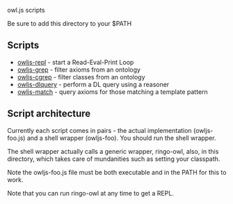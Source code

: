 owl.js scripts

Be sure to add this directory to your $PATH

## Scripts

 * [owljs-repl](owljs-repl.js) - start a Read-Eval-Print Loop
 * [owljs-grep](owljs-grep.js) - filter axioms from an ontology
 * [owljs-cgrep](owljs-cgrep.js) - filter classes from an ontology
 * [owljs-dlquery](owljs-dlquery.js) - perform a DL query using a reasoner
 * [owljs-match](owljs-match.js) - query axioms for those matching a template pattern

## Script architecture

Currently each script comes in pairs - the actual implementation
(owljs-foo.js) and a shell wrapper (owljs-foo). You should run the
shell wrapper.

The shell wrapper actually calls a generic wrapper, ringo-owl, also,
in this directory, which takes care of mundanities such as setting
your classpath.

Note the owljs-foo.js file must be both executable and in the PATH for
this to work.

Note that you can run ringo-owl at any time to get a REPL.